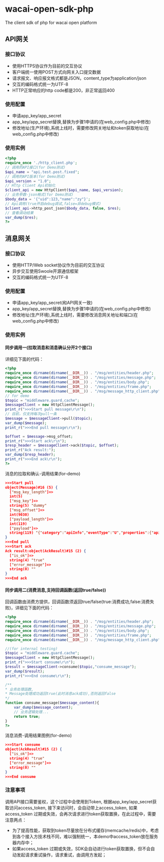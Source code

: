 # wacai-open-sdk-php
The client sdk of php for wacai open platform

## API网关
### 接口协议
- 使用HTTPS协议作为目前的交互协议
- 客户端统一使用POST方式向网关入口提交数据
- 请求报文、响应报文格式都是JSON，content_type为application/json
- 交互的编码格式统一为UTF-8
- HTTP正常响应的http code都是200，非正常返回400

### 使用配置
- 申请app_key/app_secret
- app_key/app_secret替换,替换为步骤1申请的(在web_config.php中修改)
- 修改地址(生产环境),系统上线时，需要修改网关地址和token获取地址(在web_config.php中修改)

### 使用实例
```php
<?php
require_once './http_client.php';
// 调用的API接口(for Demo测试)
$api_name = "api.test.post.fixed";
// 调用的API版本(for Demo测试)
$api_version = "1.0";
// Http Client Api初始化
$client_api = new HttpClient($api_name, $api_version);
// 业务参数-json格式(for Demo测试)
$body_data = '{"uid":123,"name":"zy"}';
// Api调用(true开启debug调试,false=非debug模式)
$client_api->http_post_json($body_data, false, $res);
// 查看调动结果
var_dump($res);
?>
```

## 消息网关
### 接口协议
- 使用HTTP/Web socket协议作为目前的交互协议
- 异步交互使用Swoole开源通信框架
- 交互的编码格式统一为UTF-8

### 使用配置
- 申请app_key/app_secret(和API网关一致)
- app_key/app_secret替换,替换为步骤1申请的(在web_config.php中修改)
- 修改地址(生产环境),系统上线时，需要修改消息网关地址和端口(在web_config.php中修改)

### 使用实例
#### 同步调用一(拉取消息和消息确认分开2个接口)
详细见下面的代码：
```php
<?php
require_once dirname(dirname(__DIR__)) . "/msg/entities/header.php";
require_once dirname(dirname(__DIR__)) . "/msg/entities/message.php";
require_once dirname(dirname(__DIR__)) . "/msg/entities/body.php";
require_once dirname(dirname(__DIR__)) . "/msg/entities/frame.php";
require_once dirname(dirname(__DIR__)) . "/msg/message_http_client.php";
// for demo
$topic = "middleware.guard.cache";
$messageClient = new HttpClientMessage();
print_r(">>>Start pull message\r\n");
// 目前，仅支持每次pull一条
$message = $messageClient->pull($topic);
var_dump($message);
print_r(">>>End pull message\r\n");

$offset = $message->msg_offset;
print_r(">>>Start ack\r\n");
$resp_header = $messageClient->ack($topic, $offset);
print_r("Ack result:");
var_dump($resp_header);
print_r(">>>End ack\r\n");
?>
```
消息的拉取和确认-调用结果(for-demo)
```json
>>>Start pull
object(Message)#16 (5) {
  ["msg_key_length"]=>
  int(5)
  ["msg_key"]=>
  string(5) "dummy"
  ["msg_offset"]=>
  int(9030)
  ["payload_length"]=>
  int(119)
  ["payload"]=>
  string(119) "{"category":"apiInfo","eventType":"U","properties":{"apiName":"wacai.withhold.bind.card.confirm","apiVersion":"1.1.1"}}"
}
>>>End pull
>>>Start ack
Ack result:object(AckResult)#15 (2) {
  ["is_ok"]=>
  string(4) "true"
  ["error_message"]=>
  string(0) ""
}
>>>End ack
```


#### 同步调用二(消费消息,支持回调函数(返回true/false))
回调函数由消费方提供，回调函数须返回true/false(true:消费成功,false:消费失败)，详细见下面的代码：
```php
<?php
require_once dirname(dirname(__DIR__)) . "/msg/entities/header.php";
require_once dirname(dirname(__DIR__)) . "/msg/entities/message.php";
require_once dirname(dirname(__DIR__)) . "/msg/entities/body.php";
require_once dirname(dirname(__DIR__)) . "/msg/entities/frame.php";
require_once dirname(dirname(__DIR__)) . "/msg/message_http_client.php";

//(for internal testing)
$topic = "middleware.guard.cache";
$messageClient = new HttpClientMessage();
print_r(">>>Start consume\r\n");
$result = $messageClient->consume($topic,"consume_message");
var_dump($result);
print_r(">>>End consume\r\n");

/**
* 业务处理函数,
* Message处理成功返回true(此时消息ack成功),否则返回false
*/
function consume_message($message_content){
	var_dump($message_content);
	// 业务逻辑处理...
	return true;
}
?>
```
消息消费-调用结果图例(for-demo)
```json
>>>Start consume
object(AckResult)#15 (2) {
  ["is_ok"]=>
  string(4) "true"
  ["error_message"]=>
  string(0) ""
}
>>>End consume
```

### 注意事项
调用API接口需要鉴权，这个过程中会使用到Token, 根据app_key/app_secret获取访问access_token, 
接下来访问时，会自动带上access_token, 如果access_token 过期或失效，会再次请求进行token获取置换，在此过程中，需要注意两点：
- 为了提高性能，获取到token尽量放在分布式缓存(memcache/redis)中，考虑到各个接入方技术栈不同，难以强制统一，本demo中access_token放在服务器内存中；
- 如果access_token 过期或失效，SDK会自动进行token获取置换，但不会自动发起请求重试操作，请求重试，由调用方发起；
